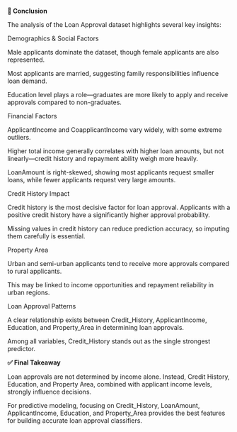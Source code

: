 **📌 Conclusion**

The analysis of the Loan Approval dataset highlights several key insights:

Demographics & Social Factors

Male applicants dominate the dataset, though female applicants are also represented.

Most applicants are married, suggesting family responsibilities influence loan demand.

Education level plays a role—graduates are more likely to apply and receive approvals compared to non-graduates.

Financial Factors

ApplicantIncome and CoapplicantIncome vary widely, with some extreme outliers.

Higher total income generally correlates with higher loan amounts, but not linearly—credit history and repayment ability weigh more heavily.

LoanAmount is right-skewed, showing most applicants request smaller loans, while fewer applicants request very large amounts.

Credit History Impact

Credit history is the most decisive factor for loan approval. Applicants with a positive credit history have a significantly higher approval probability.

Missing values in credit history can reduce prediction accuracy, so imputing them carefully is essential.

Property Area

Urban and semi-urban applicants tend to receive more approvals compared to rural applicants.

This may be linked to income opportunities and repayment reliability in urban regions.

Loan Approval Patterns

A clear relationship exists between Credit_History, ApplicantIncome, Education, and Property_Area in determining loan approvals.

Among all variables, Credit_History stands out as the single strongest predictor.

**✅ Final Takeaway**

Loan approvals are not determined by income alone. Instead, Credit History, Education, and Property Area, combined with applicant income levels, strongly influence decisions.

For predictive modeling, focusing on Credit_History, LoanAmount, ApplicantIncome, Education, and Property_Area provides the best features for building accurate loan approval classifiers.
